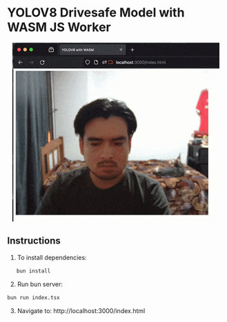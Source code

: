 # YOLOV8 Drivesafe Model with WASM JS Worker

<p align="center">
  <img src="public/demo.gif" alt="animated" />
</p>

## Instructions

1. To install dependencies:

```bash
   bun install
```

2. Run bun server:

```bash
bun run index.tsx
```

3. Navigate to:
   http://localhost:3000/index.html
